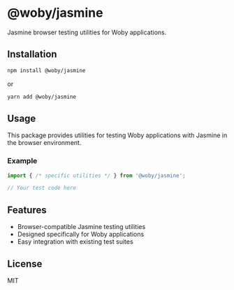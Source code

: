 # @woby/jasmine

Jasmine browser testing utilities for Woby applications.

## Installation

```bash
npm install @woby/jasmine
```

or

```bash
yarn add @woby/jasmine
```

## Usage

This package provides utilities for testing Woby applications with Jasmine in the browser environment.

### Example

```javascript
import { /* specific utilities */ } from '@woby/jasmine';

// Your test code here
```

## Features

- Browser-compatible Jasmine testing utilities
- Designed specifically for Woby applications
- Easy integration with existing test suites

## License

MIT
